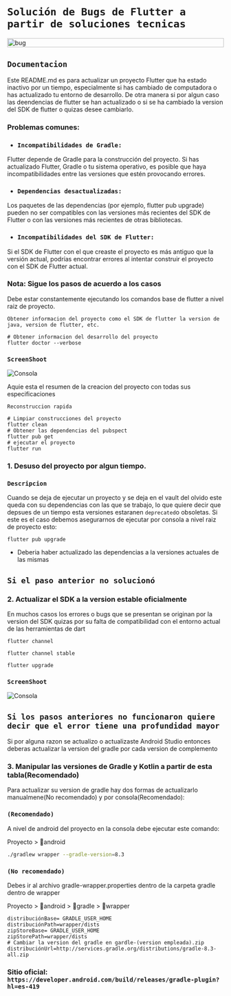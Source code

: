 # `Solución de Bugs de Flutter a partir de soluciones tecnicas`

<div style="display: flex; justify-content: space-between;">
    <img src="https://github.com/user-attachments/assets/ca42b94b-ff08-49ef-abd9-ac109ef58e80" alt="bug" width="100%" />
</div>

## `Documentacion`

Este README.md es para actualizar un proyecto Flutter que ha estado inactivo por un tiempo, especialmente si has cambiado de computadora o has actualizado tu entorno de desarrollo. De otra manera si por algun caso
las deendencias de flutter se han actualizado o si se ha cambiado la version del SDK de flutter o quizas desee cambiarlo.

### Problemas comunes:
- ### `Incompatibilidades de Gradle:` 
Flutter depende de Gradle para la construcción del proyecto. Si has actualizado Flutter, Gradle o tu sistema operativo, es posible que haya incompatibilidades entre las versiones que estén provocando errores.

- ### `Dependencias desactualizadas:` 
Los paquetes de las dependencias (por ejemplo, flutter pub upgrade) pueden no ser compatibles con las versiones más recientes del SDK de Flutter o con las versiones más recientes de otras bibliotecas.

- ### `Incompatibilidades del SDK de Flutter:` 
Si el SDK de Flutter con el que creaste el proyecto es más antiguo que la versión actual, podrías encontrar errores al intentar construir el proyecto con el SDK de Flutter actual.

### Nota: Sigue los pasos de acuerdo a los casos

Debe estar constantemente ejecutando los comandos base de flutter a nivel raiz de proyecto.

`Obtener informacion del proyecto como el SDK de flutter la version de java, version de flutter, etc.`

```sh(bash)
# Obtener informacion del desarrollo del proyecto
flutter doctor --verbose
```

### `ScreenShoot`

![Consola](https://github.com/user-attachments/assets/fa2ba3d6-4b80-49f8-8485-5a8186c3b273)

Aquie esta el resumen de la creacion del proyecto con todas sus especificaciones

`Reconstruccion rapida`

```sh(bash)
# Limpiar construcciones del proyecto
flutter clean
# Obtener las dependencias del pubspect
flutter pub get
# ejecutar el proyecto
flutter run
```

### 1. Desuso del proyecto por algun tiempo.

### `Descripcion`

Cuando se deja de ejecutar un proyecto y se deja en el vault del olvido este queda con su dependencias con las que se trabajo, lo que quiere decir que depsues de un tiempo esta versiones estaranen `deprecated`o obsoletas.
Si este es el caso debemos asegurarnos de ejecutar por consola a nivel raiz de proyecto esto:

```sh(bash)
flutter pub upgrade
```

- Deberia haber actualizado las dependencias a la versiones actuales de las mismas 

## `Si el paso anterior no solucionó`
### 2. Actualizar el SDK a la version estable oficialmente

En muchos casos los errores o bugs que se presentan se originan por la version del SDK quizas por su falta de compatibilidad con el entorno actual de las herramientas de dart

```sh(bash)
flutter channel
```

```sh(bash)
flutter channel stable
```

```sh(bash)
flutter upgrade
```

### `ScreenShoot`

![Consola](https://github.com/user-attachments/assets/0077ad05-ca07-4e7a-a4bd-33834b0e7eb4)

## `Si los pasos anteriores no funcionaron quiere decir que el error tiene una profundidad mayor`
Si por alguna razon se actualizo o actualizaste Android Studio entonces deberas actualizar la version del gradle por cada version de complemento

### 3. Manipular las versiones de Gradle y Kotlin a partir de esta tabla(Recomendado)
Para actualizar su version de gradle hay dos formas de actualizarlo manualmene(No recomendado) y por consola(Recomendado):

### `(Recomendado)`
A nivel de android del proyecto en la consola debe ejecutar este comando:

Proyecto > 📂android

```sh
./gradlew wrapper --gradle-version=8.3
```

### `(No recomendado)`

Debes ir al archivo gradle-wrapper.properties dentro de la carpeta gradle dentro de wrapper

Proyecto > 📂android > 📂gradle > 📂wrapper

```text
distribuciónBase= GRADLE_USER_HOME
distribuciónPath=wrapper/dists
zipStoreBase= GRADLE_USER_HOME
zipStorePath=wrapper/dists
# Cambiar la version del gradle en gardle-(version empleada).zip
distribuciónUrl=http://services.gradle.org/distributions/gradle-8.3-all.zip
```

### Sitio oficial: `https://developer.android.com/build/releases/gradle-plugin?hl=es-419`
